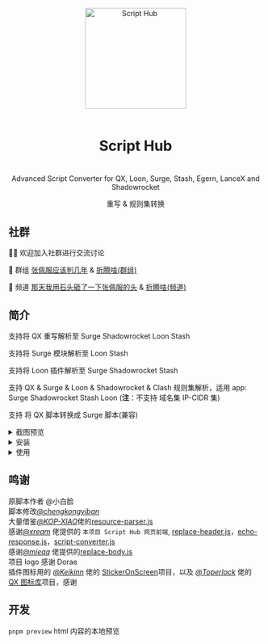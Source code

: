 <div align="center">
<br>
<img width="200" src="https://raw.githubusercontent.com/Script-Hub-Org/Script-Hub/main/assets/icon-dark.png" alt="Script Hub">
<br>
<br>
<h1 align="center">Script Hub<h1>
</div>

<p align="center" color="#6a737d">
Advanced Script Converter for QX, Loon, Surge, Stash, Egern, LanceX and Shadowrocket
</p>
<p align="center" color="#6a737d">
重写 & 规则集转换
</p>

## 社群

👏🏻 欢迎加入社群进行交流讨论

👥 群组 [张佩服应该判几年](https://t.me/zhangpeifu) & [折腾啥(群组)](https://t.me/zhetengsha_group)

📢 频道 [那天我用石头砸了一下张佩服的头](https://t.me/h5683577) & [折腾啥(频道)](https://t.me/zhetengsha)

## 简介

支持将 QX 重写解析至 Surge Shadowrocket Loon Stash

支持将 Surge 模块解析至 Loon Stash

支持将 Loon 插件解析至 Surge Shadowrocket Stash

支持 QX & Surge & Loon & Shadowrocket & Clash 规则集解析，适用 app: Surge Shadowrocket Stash Loon (**注**：不支持 域名集 IP-CIDR 集)

支持 将 QX 脚本转换成 Surge 脚本(兼容)

<details>
<summary>截图预览</summary>

| ![1](https://raw.githubusercontent.com/Script-Hub-Org/Script-Hub/main/assets/screen-01.png) | ![2](https://raw.githubusercontent.com/Script-Hub-Org/Script-Hub/main/assets/screen-02.png) |
| :---: | :---: |
| ① | ② |
</details>

<details>
<summary>安装</summary>

# Surge Egern LanceX 模块

[https://raw.githubusercontent.com/Script-Hub-Org/Script-Hub/main/modules/script-hub.surge.sgmodule](https://raw.githubusercontent.com/Script-Hub-Org/Script-Hub/main/modules/script-hub.surge.sgmodule)

# Shadowrocket 模块

[https://raw.githubusercontent.com/Script-Hub-Org/Script-Hub/main/modules/script-hub.surge.sgmodule](https://raw.githubusercontent.com/Script-Hub-Org/Script-Hub/main/modules/script-hub.surge.sgmodule)

# Stash 覆写

[https://raw.githubusercontent.com/Script-Hub-Org/Script-Hub/main/modules/script-hub.stash.stoverride](https://raw.githubusercontent.com/Script-Hub-Org/Script-Hub/main/modules/script-hub.stash.stoverride)

# Loon 插件

[https://raw.githubusercontent.com/Script-Hub-Org/Script-Hub/main/modules/script-hub.loon.plugin](https://raw.githubusercontent.com/Script-Hub-Org/Script-Hub/main/modules/script-hub.loon.plugin)

</details>

<details>
<summary>使用</summary>

# 打开网页

> 如果你已经完成了信任证书 开启 MitM 等常规操作

应该可以正常访问 [https://script.hub](https://script.hub)

> 如果你实在搞不定什么是信任证书 开启 MitM

访问 [http://script.hub](http://script.hub) 也可以, 不保证功能完整性

# 关于需要开启 binary-mode 的脚本说明:

因为 qx 重写中对此类脚本没有特殊标记，仅能靠脚本名判断，如 Maasea 佬的 YouTube 去广告脚本没有以 proto.js 结尾，故转换后不会正确识别并开启  
 surge 模块及 loon 插件里的此类脚本可以正确识别并开启

</details>

## 鸣谢

原脚本作者 @小白脸  
脚本修改[_@chengkongyiban_](https://github.com/chengkongyiban)  
大量借鉴[_@KOP-XIAO_](https://github.com/KOP-XIAO)佬的[resource-parser.js](https://github.com/KOP-XIAO/QuantumultX/raw/master/Scripts/resource-parser.js)  
感谢[_@xream_](https://github.com/xream) 佬提供的 `本项目 Script Hub 网页前端`, [replace-header.js](https://github.com/xream/scripts/raw/main/surge/modules/replace-header/index.js)，[echo-response.js](https://github.com/xream/scripts/raw/main/surge/modules/echo-response/index.js)，[script-converter.js](https://raw.githubusercontent.com/xream/scripts/main/surge/modules/script-converter/script-converter.js)  
感谢[_@mieqq_](https://github.com/mieqq) 佬提供的[replace-body.js](https://github.com/mieqq/mieqq/raw/master/replace-body.js)  
项目 logo 感谢 Dorae  
插件图标用的 [_@Keikinn_](https://github.com/Keikinn) 佬的 [StickerOnScreen](https://github.com/KeiKinn/StickerOnScreen)项目，以及 [_@Toperlock_](https://github.com/Toperlock) 佬的 [QX 图标库](https://github.com/Toperlock/Quantumult/tree/main/icon)项目，感谢

## 开发

`pnpm preview` html 内容的本地预览
